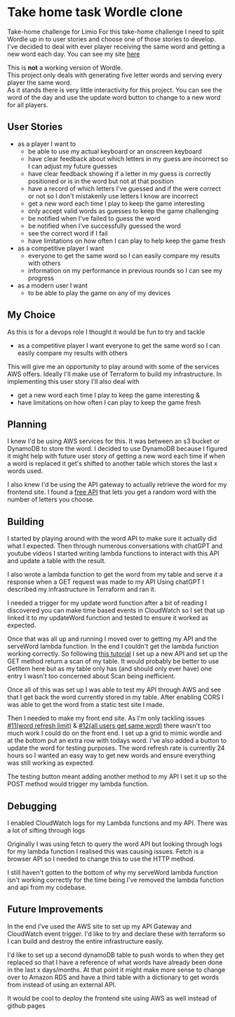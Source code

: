 # Take home task Wordle clone
Take-home challenge for Limio
For this take-home challenge I need to split Wordle up in to user stories and choose one of those stories to develop.  
I've decided to deal with ever player receiving the same word and getting a new word each day.
You can see my site [here](https://jamesess.github.io/wordleTakeHome/)

This is **not** a working version of Wordle.  
This project only deals with generating five letter words and serving every player the same word.  
As it stands there is very little interactivity for this project. You can see the word of the day and use the update word button to change to a new word for all players.


## User Stories

- as a player I want to 
    - be able to use my actual keyboard or an onscreen keyboard
    - have clear feedback about which letters in my guess are incorrect so I can adjust my future guesses
    - have clear feedback showing if a letter in my guess is correctly positioned or is in the word but not at that position
    - have a record of which letters I've guessed and if the were correct or not so I don't mistakenly use letters I know are incorrect
    - get a new word each time I play to keep the game interesting
    - only accept valid words as guesses to keep the game challenging
    - be notified when I've failed to guess the word
    - be notified when I've successfully guessed the word
    - see the correct word if I fail
    - have limitations on how often I can play to help keep the game fresh
- as a competitive player I want 
    - everyone to get the same word so I can easily compare my results with others
    - information on my performance in previous rounds so I can see my progress
- as a modern user I want
    - to be able to play the game on any of my devices

## My Choice
As this is for a devops role I thought it would be fun to try and tackle

- as a competitive player I want everyone to get the same word so I can easily compare my results with others

This will give me an opportunity to play around with some of the services AWS offers.
Ideally I'll make use of Terraform to build my infrastructure.
In implementing this user story I'll also deal with
- get a new word each time I play to keep the game interesting
&
- have limitations on how often I can play to keep the game fresh

## Planning
I knew I'd be using AWS services for this. It was between an s3 bucket or DynamoDB to store the word. I decided to use DynamoDB because I figured it might help with future user story of getting a new word each time if when a word is replaced it get's shifted to another table which stores the last x words used.

I also knew I'd be using the API gateway to actually retrieve the word for my frontend site.
I found a [free API](https://random-word-api.vercel.app/) that lets you get a random word with the number of letters you choose.

## Building
I started by playing around with the word API to make sure it actually did what I expected. Then through numerous conversations with chatGPT and youtube videos I started writing lambda functions to interact with this API and update a table with the result.

I also wrote a lambda function to get the word from my table and serve it a response when a GET request was made to my API
Using chatGPT I described my infrastructure in Terraform and ran it.

I needed a trigger for my update word function after a bit of reading I discovered you can make time based events in CloudWatch so I set that up linked it to my updateWord function and tested to ensure it worked as expected.

Once that was all up and running I moved over to getting my API and the serveWord lambda function. In the end I couldn't get the lambda function working correctly. So following [this tutorial](https://github.com/mwittenbols/How-to-integrate-your-static-website-with-DynamoDB-without-using-Lambda) I set up a new API and set up the GET method return a scan of my table. It would probably be better to use GetItem here but as my table only has (and should only ever have) one entry I wasn't too concerned about Scan being inefficient.

Once all of this was set up I was able to test my API through AWS and see that I get back the word currently stored in my table. After enabling CORS I was able to get the word from a static test site I made.

Then I needed to make my front end site. As I'm only tackling issues [#11(word refresh limit)](https://github.com/JamesESS/wordleTakeHome/issues/11) & [#12(all users get same word)](https://github.com/JamesESS/wordleTakeHome/issues/12) there wasn't too much work I could do on the front end.
I set up a grid to mimic wordle and at the bottom put an extra row with todays word. I've also added a button to update the word for testing purposes. The word refresh rate is currently 24 hours so I wanted an easy way to get new words and ensure everything was still working as expected.

The testing button meant adding another method to my API I set it up so the POST method would trigger my lambda function.
## Debugging
I enabled CloudWatch logs for my Lambda functions and my API. There was a lot of sifting through logs

Originally I was using fetch to query the word API but looking through logs for my lambda function I realised this was causing issues. Fetch is a browser API so I needed to change this to use the HTTP method.

I still haven't gotten to the bottom of why my serveWord lambda function isn't working correctly for the time being I've removed the lambda function and api from my codebase. 


## Future Improvements
In the end I've used the AWS site to set up my API Gateway and CloudWatch event trigger. I'd like to try and declare these with terraform so I can build and destroy the entire infrastructure easily.

I'd like to set up a second dynamoDB table to push words to when they get replaced so that I have a reference of what words have already been done in the last x days/months. At that point it might make more sense to change over to Amazon RDS and have a third table with a dictionary to get words from instead of using an external API.

It would be cool to deploy the frontend site using AWS as well instead of github pages
